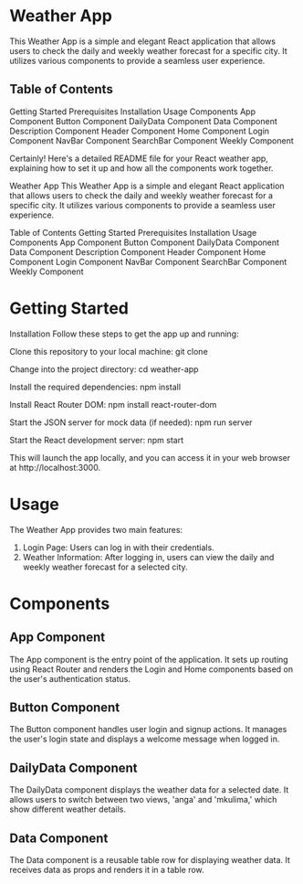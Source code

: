 # Weather App

This Weather App is a simple and elegant React application that allows users to check the daily and weekly weather forecast for a specific city. It utilizes various components to provide a seamless user experience.

## Table of Contents
Getting Started
Prerequisites
Installation
Usage
Components
App Component
Button Component
DailyData Component
Data Component
Description Component
Header Component
Home Component
Login Component
NavBar Component
SearchBar Component
Weekly Component



Certainly! Here's a detailed README file for your React weather app, explaining how to set it up and how all the components work together.

Weather App
This Weather App is a simple and elegant React application that allows users to check the daily and weekly weather forecast for a specific city. It utilizes various components to provide a seamless user experience.

Table of Contents
Getting Started
Prerequisites
Installation
Usage
Components
App Component
Button Component
DailyData Component
Data Component
Description Component
Header Component
Home Component
Login Component
NavBar Component
SearchBar Component
Weekly Component

# Getting Started

Installation
Follow these steps to get the app up and running:

Clone this repository to your local machine:
git clone <repository-url>

Change into the project directory:
cd weather-app

Install the required dependencies:
npm install

Install React Router DOM:
npm install react-router-dom

Start the JSON server for mock data (if needed):
npm run server

Start the React development server:
npm start

This will launch the app locally, and you can access it in your web browser at http://localhost:3000.


# Usage
The Weather App provides two main features:

1. Login Page: Users can log in with their credentials.
2. Weather Information: After logging in, users can view the daily and weekly weather forecast for a selected city.


# Components

## App Component
The App component is the entry point of the application. It sets up routing using React Router and renders the Login and Home components based on the user's authentication status.

## Button Component
The Button component handles user login and signup actions. It manages the user's login state and displays a welcome message when logged in.

## DailyData Component
The DailyData component displays the weather data for a selected date. It allows users to switch between two views, 'anga' and 'mkulima,' which show different weather details.

## Data Component
The Data component is a reusable table row for displaying weather data. It receives data as props and renders it in a table row.





